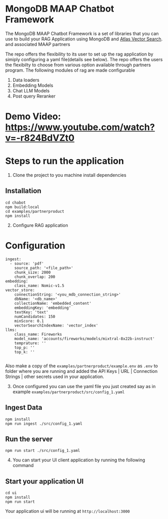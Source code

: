 # MongoDB MAAP Chatbot Framework

The MongoDB MAAP Chatbot Framework is a set of libraries that you can use to build your RAG Application
using MongoDB and [Atlas Vector Search](https://www.mongodb.com/docs/atlas/atlas-vector-search/vector-search-overview/). and associated MAAP partners

The repo offers the flexibility to its user to set up the rag application by simiply configuring a yaml file(details see below). The repo offers the users the flexibilty to choose from various option available through partners program. The following modules of rag are made configurable
1. Data loaders
2. Embedding Models
3. Chat LLM Models
4. Post query Reranker

# Demo Video: https://www.youtube.com/watch?v=-r824BdVZt0
# Steps to run the application
1. Clone the project to you machine install dependencies
## Installation

```
cd chabot
npm build:local
cd examples/partnerproduct
npm install
```

2. Configure RAG application
# Configuration
```
ingest:
  - source: 'pdf'
    source_path: '<file_path>'
    chunk_size: 2000
    chunk_overlap: 200
embedding:
    class_name: Nomic-v1.5
vector_store:
    connectionString: '<you_mdb_connection_string>'
    dbName: '<db_name>'
    collectionName: 'embedded_content'
    embeddingKey: 'embedding'
    textKey: 'text'
    numCandidates: 150
    minScore: 0.1 
    vectorSearchIndexName: 'vector_index'
llms:
    class_name: Fireworks
    model_name: 'accounts/fireworks/models/mixtral-8x22b-instruct'
    temprature: ''
    top_p: ''
    top_k: ''


``` 
Also make a copy of the `examples/partnerproduct/example.env` as `.env` to folder where you are running and added the API Keys | URL | Connection Strings | other secrets used in your application.  

3. Once configured you can use the yaml file you just created say as in example `examples/partnerproduct/src/config_1.yaml`
## Ingest Data
```
npm install
npm run ingest ./src/config_1.yaml
```

## Run the server
```
npm run start ./src/config_1.yaml
```
4. You can start your UI client application by running the following command
## Start your application UI
```
cd ui
npm install
npm run start
```
Your application ui will be running at `http://localhost:3000`

